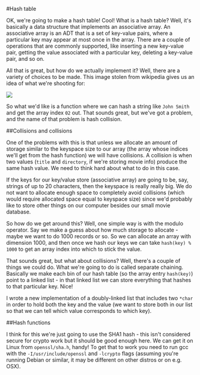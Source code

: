 #Hash table

OK, we're going to make a hash table! Cool! What is a hash table? Well,
it's basically a data structure that implements an associative array. An
associative array is an ADT that is a set of key-value pairs, where
a particular key may appear at most once in the array. There are a couple
of operations that are commonly supported, like inserting a new key-value
pair, getting the value associated with a particular key, deleting
a key-value pair, and so on.

All that is great, but how do we actually implement it? Well, there are
a variety of choices to be made. This image stolen from wikipedia gives us
an idea of what we're shooting for:

![](https://upload.wikimedia.org/wikipedia/commons/7/7d/Hash_table_3_1_1_0_1_0_0_SP.svg)

So what we'd like is a function where we can hash a string like `John
Smith` and get the array index `02` out. That sounds great, but we've got
a problem, and the name of that problem is hash collision.

##Collisions and collisions

One of the problems with this is that unless we allocate an amount of
storage similar to the keyspace size to our array (the array whose indices
we'll get from the hash function) we will have collisions. A collision is
when two values (`title` and `directory`, if we're storing movie info)
produce the same hash value. We need to think hard about what to do in
this case.

If the keys for our key/value store (associative array) are going to be,
say, strings of up to 20 characters, then the keyspace is really really
big. We do not want to allocate enough space to completely avoid
collisions (which would require allocated space equal to keyspace size)
since we'd probably like to store other things on our computer besides our
small movie database.

So how do we get around this? Well, one simple way is with the modulo
operator. Say we make a guess about how much storage to allocate - maybe
we want to do 1000 records or so. So we can allocate an array with
dimension 1000, and then once we hash our keys we can take `hash(key)
% 1000` to get an array index into which to stick the value.

That sounds great, but what about collisions? Well, there's a couple of
things we could do. What we're going to do is called separate chaining.
Basically we make each bin of our hash table (so the array entry
`hash(key)`) point to a linked list - in that linked list we can store
everything that hashes to that particular key. Nice!

I wrote a new implementation of a doubly-linked list that includes two
`*char` in order to hold both the key and the value (we want to store both
in our list so that we can tell which value corresponds to which key).

##Hash functions

I think for this we're just going to use the SHA1 hash - this isn't
considered secure for crypto work but it should be good enough here. We
can get it on Linux from `openssl/sha.h`, handy! To get that to work you
need to run gcc with the `-I/usr/include/openssl` and `-lcrypto` flags
(assuming you're running Debian or similar, it may be different on other
distros or on e.g. OSX).
